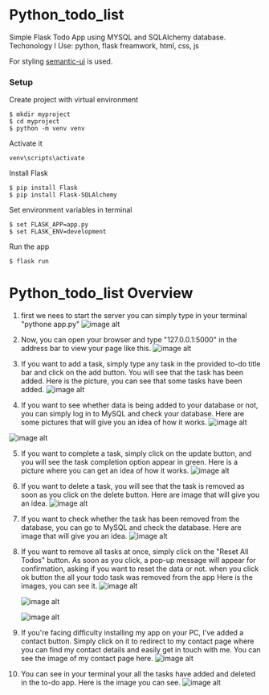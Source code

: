 # Python_todo_list
Simple Flask Todo App using MYSQL and SQLAlchemy database.
Techonology I Use: python, flask freamwork, html, css, js

For styling [semantic-ui](https://semantic-ui.com/) is used.

### Setup
Create project with virtual environment

```console
$ mkdir myproject
$ cd myproject
$ python -m venv venv
```

Activate it
``` console
venv\scripts\activate
```

Install Flask
```console
$ pip install Flask
$ pip install Flask-SQLAlchemy
```

Set environment variables in terminal

```console
$ set FLASK_APP=app.py
$ set FLASK_ENV=development
```

Run the app
```console
$ flask run
```

# Python_todo_list Overview
1) first we nees to start the server you can simply type in your terminal "pythone app.py"
![image alt](https://github.com/Mr-aj33t/Python_todo_list/blob/e4be1ada7bf923c9336470fbed1c7f280cd5434d/Screenshorts/1.png)

2) Now, you can open your browser and type "127.0.0.1:5000" in the address bar to view your page like this.
   ![image alt](https://github.com/Mr-aj33t/Python_todo_list/blob/77f472bb0228b7cfbae802913f0296ff208ddc92/Screenshorts/2.png)

3) If you want to add a task, simply type any task in the provided to-do title bar and click on the add button. You will see that the task has been added.
   Here is the picture, you can see that some tasks have been added.
   ![image alt](https://github.com/Mr-aj33t/Python_todo_list/blob/77f472bb0228b7cfbae802913f0296ff208ddc92/Screenshorts/3.png)

4) If you want to see whether data is being added to your database or not, you can simply log in to MySQL and check your database.
   Here are some pictures that will give you an idea of how it works.
   ![image alt](https://github.com/Mr-aj33t/Python_todo_list/blob/77f472bb0228b7cfbae802913f0296ff208ddc92/Screenshorts/1a.png)

  ![image alt](https://github.com/Mr-aj33t/Python_todo_list/blob/77f472bb0228b7cfbae802913f0296ff208ddc92/Screenshorts/4b.png)

5) If you want to complete a task, simply click on the update button, and you will see the task completion option appear in green.
   Here is a picture where you can get an idea of how it works.
   ![image alt](https://github.com/Mr-aj33t/Python_todo_list/blob/77f472bb0228b7cfbae802913f0296ff208ddc92/Screenshorts/4.png)
   
6) If you want to delete a task, you will see that the task is removed as soon as you click on the delete button.
    Here are image that will give you an idea.
    ![image alt](https://github.com/Mr-aj33t/Python_todo_list/blob/77f472bb0228b7cfbae802913f0296ff208ddc92/Screenshorts/5.png)
   
 7)  If you want to check whether the task has been removed from the database, you can go to MySQL and check the database.
      Here are image that will give you an idea.
      ![image alt](https://github.com/Mr-aj33t/Python_todo_list/blob/77f472bb0228b7cfbae802913f0296ff208ddc92/Screenshorts/6c.png)

8)  If you want to remove all tasks at once, simply click on the "Reset All Todos" button.
   As soon as you click, a pop-up message will appear for confirmation, asking if you want to reset the data or not. when you click ok button the all your todo task was removed from the app
    Here is the images, you can see it.
    ![image alt](https://github.com/Mr-aj33t/Python_todo_list/blob/77f472bb0228b7cfbae802913f0296ff208ddc92/Screenshorts/6.png)

    ![image alt](https://github.com/Mr-aj33t/Python_todo_list/blob/77f472bb0228b7cfbae802913f0296ff208ddc92/Screenshorts/7.png)

    ![image alt](https://github.com/Mr-aj33t/Python_todo_list/blob/77f472bb0228b7cfbae802913f0296ff208ddc92/Screenshorts/7d.png)

9) If you're facing difficulty installing my app on your PC, I've added a contact button.
    Simply click on it to redirect to my contact page where you can find my contact details and easily get in touch with me.
   You can see the image of my contact page here.
   ![image alt](https://github.com/Mr-aj33t/Python_todo_list/blob/77f472bb0228b7cfbae802913f0296ff208ddc92/Screenshorts/8.png)
   
10)  You can see in your terminal your all the tasks have added and deleted in the to-do app.
    Here is the image you can see.
  ![image alt](https://github.com/Mr-aj33t/Python_todo_list/blob/77f472bb0228b7cfbae802913f0296ff208ddc92/Screenshorts/9.png)

